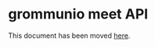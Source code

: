 # grommunio meet API

This document has been moved [here](https://jitsi.github.io/handbook/docs/dev-guide/dev-guide-iframe).
